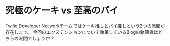# 究極のケーキ vs 至高のパイ

Twilio Developer Networkチームではケーキ推しとパイ推しという2つの派閥が存在します。
今回のエクステンションについて執筆しているBlogの執筆者はどちらの派閥でしょうか？